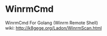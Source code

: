 # WinrmCmd
WinrmCmd For Golang  (Winrm Remote Shell)
<br>
wiki: http://k8gege.org/Ladon/WinrmScan.html
